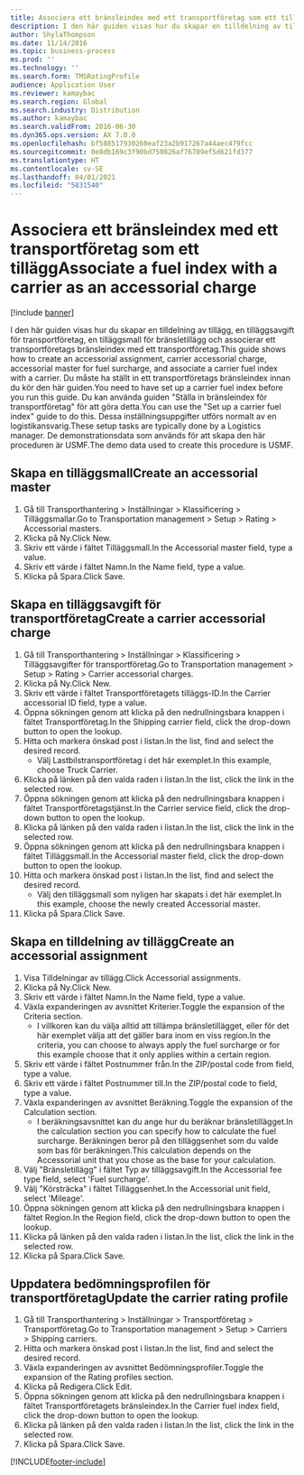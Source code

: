 ```yaml
---
title: Associera ett bränsleindex med ett transportföretag som ett tillägg
description: I den här guiden visas hur du skapar en tilldelning av tillägg, en tilläggsavgift för transportföretag, en tilläggsmall för bränsletillägg och associerar ett transportföretags bränsleindex med ett transportföretag.
author: ShylaThompson
ms.date: 11/14/2016
ms.topic: business-process
ms.prod: ''
ms.technology: ''
ms.search.form: TMSRatingProfile
audience: Application User
ms.reviewer: kamaybac
ms.search.region: Global
ms.search.industry: Distribution
ms.author: kamaybac
ms.search.validFrom: 2016-06-30
ms.dyn365.ops.version: AX 7.0.0
ms.openlocfilehash: bf588517930260eaf23a2b917267a44aec479fcc
ms.sourcegitcommit: 0e8db169c3f90bd750826af76709ef5d621fd377
ms.translationtype: HT
ms.contentlocale: sv-SE
ms.lasthandoff: 04/01/2021
ms.locfileid: "5831540"
---
```

# <a name="associate-a-fuel-index-with-a-carrier-as-an-accessorial-charge"></a><span data-ttu-id="410ae-103">Associera ett bränsleindex med ett transportföretag som ett tillägg</span><span class="sxs-lookup"><span data-stu-id="410ae-103">Associate a fuel index with a carrier as an accessorial charge</span></span>

[!include [banner](../../includes/banner.md)]

<span data-ttu-id="410ae-104">I den här guiden visas hur du skapar en tilldelning av tillägg, en tilläggsavgift för transportföretag, en tilläggsmall för bränsletillägg och associerar ett transportföretags bränsleindex med ett transportföretag.</span><span class="sxs-lookup"><span data-stu-id="410ae-104">This guide shows how to create an accessorial assignment, carrier accessorial charge, accessorial master for fuel surcharge, and associate a carrier fuel index with a carrier.</span></span> <span data-ttu-id="410ae-105">Du måste ha ställt in ett transportföretags bränsleindex innan du kör den här guiden.</span><span class="sxs-lookup"><span data-stu-id="410ae-105">You need to have set up a carrier fuel index before you run this guide.</span></span> <span data-ttu-id="410ae-106">Du kan använda guiden "Ställa in bränsleindex för transportföretag" för att göra detta.</span><span class="sxs-lookup"><span data-stu-id="410ae-106">You can use the "Set up a carrier fuel index" guide to do this.</span></span> <span data-ttu-id="410ae-107">Dessa inställningsuppgifter utförs normalt av en logistikansvarig.</span><span class="sxs-lookup"><span data-stu-id="410ae-107">These setup tasks are typically done by a Logistics manager.</span></span> <span data-ttu-id="410ae-108">De demonstrationsdata som används för att skapa den här proceduren är USMF.</span><span class="sxs-lookup"><span data-stu-id="410ae-108">The demo data used to create this procedure is USMF.</span></span>


## <a name="create-an-accessorial-master"></a><span data-ttu-id="410ae-109">Skapa en tilläggsmall</span><span class="sxs-lookup"><span data-stu-id="410ae-109">Create an accessorial master</span></span>
1. <span data-ttu-id="410ae-110">Gå till Transporthantering > Inställningar > Klassificering > Tilläggsmallar.</span><span class="sxs-lookup"><span data-stu-id="410ae-110">Go to Transportation management > Setup > Rating > Accessorial masters.</span></span>
2. <span data-ttu-id="410ae-111">Klicka på Ny.</span><span class="sxs-lookup"><span data-stu-id="410ae-111">Click New.</span></span>
3. <span data-ttu-id="410ae-112">Skriv ett värde i fältet Tilläggsmall.</span><span class="sxs-lookup"><span data-stu-id="410ae-112">In the Accessorial master field, type a value.</span></span>
4. <span data-ttu-id="410ae-113">Skriv ett värde i fältet Namn.</span><span class="sxs-lookup"><span data-stu-id="410ae-113">In the Name field, type a value.</span></span>
5. <span data-ttu-id="410ae-114">Klicka på Spara.</span><span class="sxs-lookup"><span data-stu-id="410ae-114">Click Save.</span></span>

## <a name="create-a-carrier-accessorial-charge"></a><span data-ttu-id="410ae-115">Skapa en tilläggsavgift för transportföretag</span><span class="sxs-lookup"><span data-stu-id="410ae-115">Create a carrier accessorial charge</span></span>
1. <span data-ttu-id="410ae-116">Gå till Transporthantering > Inställningar > Klassificering > Tilläggsavgifter för transportföretag.</span><span class="sxs-lookup"><span data-stu-id="410ae-116">Go to Transportation management > Setup > Rating > Carrier accessorial charges.</span></span>
2. <span data-ttu-id="410ae-117">Klicka på Ny.</span><span class="sxs-lookup"><span data-stu-id="410ae-117">Click New.</span></span>
3. <span data-ttu-id="410ae-118">Skriv ett värde i fältet Transportföretagets tilläggs-ID.</span><span class="sxs-lookup"><span data-stu-id="410ae-118">In the Carrier accessorial ID field, type a value.</span></span>
4. <span data-ttu-id="410ae-119">Öppna sökningen genom att klicka på den nedrullningsbara knappen i fältet Transportföretag.</span><span class="sxs-lookup"><span data-stu-id="410ae-119">In the Shipping carrier field, click the drop-down button to open the lookup.</span></span>
5. <span data-ttu-id="410ae-120">Hitta och markera önskad post i listan.</span><span class="sxs-lookup"><span data-stu-id="410ae-120">In the list, find and select the desired record.</span></span>
    * <span data-ttu-id="410ae-121">Välj Lastbilstransportföretag i det här exemplet.</span><span class="sxs-lookup"><span data-stu-id="410ae-121">In this example, choose Truck Carrier.</span></span>  
6. <span data-ttu-id="410ae-122">Klicka på länken på den valda raden i listan.</span><span class="sxs-lookup"><span data-stu-id="410ae-122">In the list, click the link in the selected row.</span></span>
7. <span data-ttu-id="410ae-123">Öppna sökningen genom att klicka på den nedrullningsbara knappen i fältet Transportföretagstjänst.</span><span class="sxs-lookup"><span data-stu-id="410ae-123">In the Carrier service field, click the drop-down button to open the lookup.</span></span>
8. <span data-ttu-id="410ae-124">Klicka på länken på den valda raden i listan.</span><span class="sxs-lookup"><span data-stu-id="410ae-124">In the list, click the link in the selected row.</span></span>
9. <span data-ttu-id="410ae-125">Öppna sökningen genom att klicka på den nedrullningsbara knappen i fältet Tilläggsmall.</span><span class="sxs-lookup"><span data-stu-id="410ae-125">In the Accessorial master field, click the drop-down button to open the lookup.</span></span>
10. <span data-ttu-id="410ae-126">Hitta och markera önskad post i listan.</span><span class="sxs-lookup"><span data-stu-id="410ae-126">In the list, find and select the desired record.</span></span>
    * <span data-ttu-id="410ae-127">Välj den tilläggsmall som nyligen har skapats i det här exemplet.</span><span class="sxs-lookup"><span data-stu-id="410ae-127">In this example, choose the newly created Accessorial master.</span></span>  
11. <span data-ttu-id="410ae-128">Klicka på Spara.</span><span class="sxs-lookup"><span data-stu-id="410ae-128">Click Save.</span></span>

## <a name="create-an-accessorial-assignment"></a><span data-ttu-id="410ae-129">Skapa en tilldelning av tillägg</span><span class="sxs-lookup"><span data-stu-id="410ae-129">Create an accessorial assignment</span></span>
1. <span data-ttu-id="410ae-130">Visa Tilldelningar av tillägg.</span><span class="sxs-lookup"><span data-stu-id="410ae-130">Click Accessorial assignments.</span></span>
2. <span data-ttu-id="410ae-131">Klicka på Ny.</span><span class="sxs-lookup"><span data-stu-id="410ae-131">Click New.</span></span>
3. <span data-ttu-id="410ae-132">Skriv ett värde i fältet Namn.</span><span class="sxs-lookup"><span data-stu-id="410ae-132">In the Name field, type a value.</span></span>
4. <span data-ttu-id="410ae-133">Växla expanderingen av avsnittet Kriterier.</span><span class="sxs-lookup"><span data-stu-id="410ae-133">Toggle the expansion of the Criteria section.</span></span>
    * <span data-ttu-id="410ae-134">I villkoren kan du välja alltid att tillämpa bränsletillägget, eller för det här exemplet välja att det gäller bara inom en viss region.</span><span class="sxs-lookup"><span data-stu-id="410ae-134">In the criteria, you can choose to always apply the fuel surcharge or for this example choose that it only applies within a certain region.</span></span>  
5. <span data-ttu-id="410ae-135">Skriv ett värde i fältet Postnummer från.</span><span class="sxs-lookup"><span data-stu-id="410ae-135">In the ZIP/postal code from field, type a value.</span></span>
6. <span data-ttu-id="410ae-136">Skriv ett värde i fältet Postnummer till.</span><span class="sxs-lookup"><span data-stu-id="410ae-136">In the ZIP/postal code to field, type a value.</span></span>
7. <span data-ttu-id="410ae-137">Växla expanderingen av avsnittet Beräkning.</span><span class="sxs-lookup"><span data-stu-id="410ae-137">Toggle the expansion of the Calculation section.</span></span>
    * <span data-ttu-id="410ae-138">I beräkningsavsnittet kan du ange hur du beräknar bränsletillägget.</span><span class="sxs-lookup"><span data-stu-id="410ae-138">In the calculation section you can specify how to calculate the fuel surcharge.</span></span> <span data-ttu-id="410ae-139">Beräkningen beror på den tilläggsenhet som du valde som bas för beräkningen.</span><span class="sxs-lookup"><span data-stu-id="410ae-139">This calculation depends on the Accessorial unit that you chose as the base for your calculation.</span></span>  
8. <span data-ttu-id="410ae-140">Välj "Bränsletillägg" i fältet Typ av tilläggsavgift.</span><span class="sxs-lookup"><span data-stu-id="410ae-140">In the Accessorial fee type field, select 'Fuel surcharge'.</span></span>
9. <span data-ttu-id="410ae-141">Välj "Körsträcka" i fältet Tilläggsenhet.</span><span class="sxs-lookup"><span data-stu-id="410ae-141">In the Accessorial unit field, select 'Mileage'.</span></span>
10. <span data-ttu-id="410ae-142">Öppna sökningen genom att klicka på den nedrullningsbara knappen i fältet Region.</span><span class="sxs-lookup"><span data-stu-id="410ae-142">In the Region field, click the drop-down button to open the lookup.</span></span>
11. <span data-ttu-id="410ae-143">Klicka på länken på den valda raden i listan.</span><span class="sxs-lookup"><span data-stu-id="410ae-143">In the list, click the link in the selected row.</span></span>
12. <span data-ttu-id="410ae-144">Klicka på Spara.</span><span class="sxs-lookup"><span data-stu-id="410ae-144">Click Save.</span></span>

## <a name="update-the-carrier-rating-profile"></a><span data-ttu-id="410ae-145">Uppdatera bedömningsprofilen för transportföretag</span><span class="sxs-lookup"><span data-stu-id="410ae-145">Update the carrier rating profile</span></span>
1. <span data-ttu-id="410ae-146">Gå till Transporthantering > Inställningar > Transportföretag > Transportföretag.</span><span class="sxs-lookup"><span data-stu-id="410ae-146">Go to Transportation management > Setup > Carriers > Shipping carriers.</span></span>
2. <span data-ttu-id="410ae-147">Hitta och markera önskad post i listan.</span><span class="sxs-lookup"><span data-stu-id="410ae-147">In the list, find and select the desired record.</span></span>
3. <span data-ttu-id="410ae-148">Växla expanderingen av avsnittet Bedömningsprofiler.</span><span class="sxs-lookup"><span data-stu-id="410ae-148">Toggle the expansion of the Rating profiles section.</span></span>
4. <span data-ttu-id="410ae-149">Klicka på Redigera.</span><span class="sxs-lookup"><span data-stu-id="410ae-149">Click Edit.</span></span>
5. <span data-ttu-id="410ae-150">Öppna sökningen genom att klicka på den nedrullningsbara knappen i fältet Transportföretagets bränsleindex.</span><span class="sxs-lookup"><span data-stu-id="410ae-150">In the Carrier fuel index field, click the drop-down button to open the lookup.</span></span>
6. <span data-ttu-id="410ae-151">Klicka på länken på den valda raden i listan.</span><span class="sxs-lookup"><span data-stu-id="410ae-151">In the list, click the link in the selected row.</span></span>
7. <span data-ttu-id="410ae-152">Klicka på Spara.</span><span class="sxs-lookup"><span data-stu-id="410ae-152">Click Save.</span></span>



[!INCLUDE[footer-include](../../../includes/footer-banner.md)]